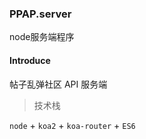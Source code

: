 ### PPAP.server
node服务端程序

#### Introduce
帖子乱弹社区 API 服务端 

> 技术栈

`node` + `koa2` + `koa-router` + `ES6`